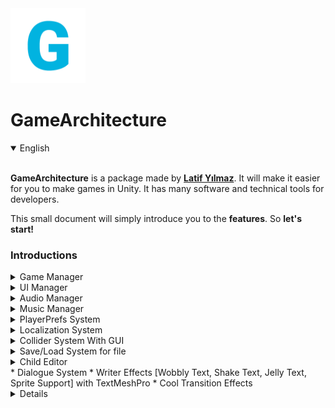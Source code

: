 <div stlye="margin: 0 auto;">
  <img src="https://raw.githubusercontent.com/LatifY/GameArchitecture/main/Assets/GameArchitecture/Sprites/Icons/garc_icon.png", width=120>
</div>

# GameArchitecture
<details open>
  <summary>English</summary>
  <br>
  
  **GameArchitecture** is a package made by **[Latif Yılmaz](https://latifyilmaz.com)**. It will make it easier for you to make games in Unity. It has many software and technical tools for developers.

This small document will simply introduce you to the **features**. So **let's start!**

### Introductions

<details>
<summary>Game Manager</summary>
<br>
  
It is the game control center in general. Adjustments such as language, recording, features that should be present in each scene are made. Tag name is "GameManager".
  
### GameManager

- Keeps properties such as what state the game is in (Menu, In Game, Battle, Market, Paused etc.) 
- It has optional [Don't Destroy](https://docs.unity3d.com/ScriptReference/Object.DontDestroyOnLoad.html) feature. 
- It is also used for scene transitions.
  
### GameEditor

- Allows you to manage some adjustments of the game. Such as adding, deleting, changing a new language or adding, deleting, checking [PlayerPrefs](https://docs.unity3d.com/ScriptReference/PlayerPrefs.html). 
- It does not require you to write additional code as it shows them by providing an easy interface.

</details>

<details>
  <summary>UI Manager</summary>
  <br>
  
  Adjustments of UI Elements are made with this script. For example, opening a menu or updating the character's score in a text etc. It is located in the [Canvas panel](https://docs.unity3d.com/2020.1/Documentation/Manual/UICanvas.html).
  
- Tag name is "UIManager".

</details>

<details>
  <summary>Audio Manager</summary>
  <br>
  
  Sounds are kept under this object with the [AudioSource](https://docs.unity3d.com/2020.1/Documentation/Manual/class-AudioSource.html) component. To play these sounds, it is sufficient to call the given key or index to the method. 
  
- Tag name is "AudioManager". 
- It has optional [Don't Destroy](https://docs.unity3d.com/ScriptReference/Object.DontDestroyOnLoad.html) feature. 
  
</details>

<details>
  <summary>Music Manager</summary>
  <br>
  
  Musics are set under this script. Again sounds are added as well. [Don't Destroy](https://docs.unity3d.com/ScriptReference/Object.DontDestroyOnLoad.html) is also available so it doesn't get lost on scene change.
  
</details>

<details>
  <summary>PlayerPrefs System</summary>
  <br>
  
  You can edit PlayerPrefs keys and values from GameManager (Object) > Game Editor (Script). It allows you to get easy saves in 3 data types. It has not relevant to GameArchitecture Save system.
  
</details>

<details>
  <summary>Localization System</summary>
  <br>
  
  GameArchitecture allows you to support your game in the language you want. For this, you can create or delete the languages you want via GameManager (Object) > GameEditor (Script). 
  
  You can also set the language instantly if you are going to change it for the editor. It is enough to write the texts you will write for languages in the .txt file in Resources folder. 
  
  You can write your texts by specifying a key and get texts specific to whichever language you are using with MultiLang.GetTranslation("key").
  
</details>

<details>
  <summary>Collider System With GUI</summary>
  <br>
  
  Adding the Collider and Collision system with GameArchitecture is simple. You can create more dynamic structure by controlling events with Collider for Trigger or Collision.
  
- **Collider Type**
  - Trigger: Trigger doesn't impede physical movement and it is generally used to perform events according to the movements of a player or any object for the specified area. It appears red on the [GUI](https://docs.unity3d.com/ScriptReference/GUI.html). For example, by putting this where the character needs to win the game, you can use Trigger to show the events that will happen when it gets there.
  - Collision: It inhibits physical movement. It appears blue on the [GUI](https://docs.unity3d.com/ScriptReference/GUI.html). It is usually used as an obstacle but can be used to summon events such as Trigger. For example, if the character has started to push the box, it can be used to bring animation.
- **Tags:** If you want your collider to be effective for specific tags, you can add it to the enter tags section in the component. If left blank, it applies to all tags.
- **Collider Events**
  - Enter: It is generally used for **Trigger** type. Calls the specified function if an object is entered into it.
  - Exit: The logic is the same with **Enter**. It only calls the specified function when an object exits from the area.
  - Stay: Stay is called once per physics update for every Collider other that is touching the trigger.
- **Destroy Collider:** It is recommended to use for trigger type. If any of the specified event types run, the collider object is deleted from the game scene. For example, when the player collects coins, it disappears.
    
  
</details>

<details>
  <summary>Save/Load System for file</summary>
  <br>
  
- It is used to perform saving operations on the file. It is used with the SaveManager object.
- Set Variables you want to save into Data Script. And simply save or load with Save Handler.
- It saves the data under Assets/Saves. To change save settings, simply change the **SAVE_FOLDER** variable in **SaveSystem** script.
- Tag name is "SaveManager"
  
  
</details>
<details>
  <summary>Child Editor</summary>
  <br>
  
  You can use this component to make mass changes to the sub-objects of any object in the game scene.

- You can change the visibility of child objects in the game scene.
- You can open and close the components of child objects by writing component name as text.
  
</details>
* Dialogue System
* Writer Effects [Wobbly Text, Shake Text, Jelly Text, Sprite Support] with TextMeshPro
* Cool Transition Effects

  
  
<details>
